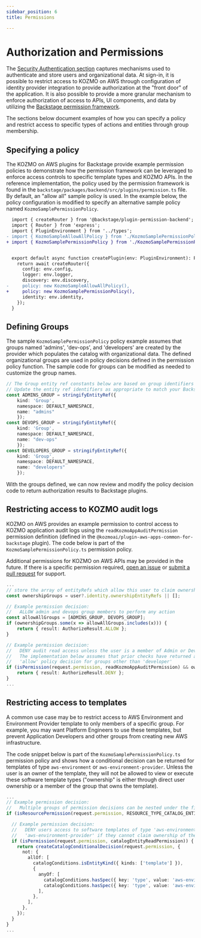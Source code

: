 ```yaml
---
sidebar_position: 6
title: Permissions

---
```


# Authorization and Permissions

The [Security Authentication section](/docs/techdocs/security#authentication) captures mechanisms used to authenticate and store users and organizational data.  At sign-in, it is possible to restrict access to KOZMO on AWS through configuration of identity provider integration to provide authorization at the "front door" of the application.  It is also possible to provide a more granular mechanism to enforce authorization of access to APIs, UI components, and data by utilizing the [Backstage permission framework](https://backstage.io/docs/permissions/overview).

The sections below document examples of how you can specify a policy and restrict access to specific types of actions and entities through group membership.

## Specifying a policy

The KOZMO on AWS plugins for Backstage provide example permission policies to demonstrate how the permission framework can be leveraged to enforce access controls to specific template types and KOZMO APIs.  In the reference implementation, the policy used by the permission framework is found in the `backstage/packages/backend/src/plugins/permission.ts` file.  By default, an "allow all" sample policy is used.  In the example below, the policy configuration is modified to specify an alternative sample policy named `KozmoSamplePermissionPolicy`.

```diff {4-5,13-14} title="backstage/packages/backend/src/plugins/permission.ts"
  import { createRouter } from '@backstage/plugin-permission-backend';
  import { Router } from 'express';
  import { PluginEnvironment } from '../types';
- import { KozmoSampleAllowAllPolicy } from './KozmoSamplePermissionPolicy';
+ import { KozmoSamplePermissionPolicy } from './KozmoSamplePermissionPolicy';


  export default async function createPlugin(env: PluginEnvironment): Promise<Router> {
    return await createRouter({
      config: env.config,
      logger: env.logger,
      discovery: env.discovery,
-     policy: new KozmoSampleAllowAllPolicy(),
+     policy: new KozmoSamplePermissionPolicy(),
      identity: env.identity,
    });
  }
```

## Defining Groups

The sample `KozmoSamplePermissionPolicy` policy example assumes that groups named 'admins', 'dev-ops', and 'developers' are created by the provider which populates the catalog with organizational data.  The defined organizational groups are used in policy decisions defined in the permission policy function. The sample code for groups can be modified as needed to customize the group names.


```ts title="backstage/packages/backend/src/plugins/KozmoSamplePermissionPolicy.ts"
// The Group entity ref constants below are based on group identifiers created from the auth IdP or manually created
// Update the entity ref identifiers as appropriate to match your Backstage installation
const ADMINS_GROUP = stringifyEntityRef({ 
    kind: 'Group', 
    namespace: DEFAULT_NAMESPACE, 
    name: "admins" 
    });
const DEVOPS_GROUP = stringifyEntityRef({ 
    kind: 'Group', 
    namespace: DEFAULT_NAMESPACE, 
    name: "dev-ops" 
    });
const DEVELOPERS_GROUP = stringifyEntityRef({ 
    kind: 'Group', 
    namespace: DEFAULT_NAMESPACE, 
    name: "developers" 
    });
```

With the groups defined, we can now review and modify the policy decision code to return authorization results to Backstage plugins.

## Restricting access to KOZMO audit logs

KOZMO on AWS provides an example permission to control access to KOZMO application audit logs using the `readKozmoAppAuditPermission` permission definition (defined in the `@kozmoai/plugin-aws-apps-common-for-backstage` plugin).  The code below is part of the `KozmoSamplePermissionPolicy.ts` permission policy.  

Additional permissions for KOZMO on AWS APIs may be provided in the future.  If there is a specific permission required,  [open an issue](https://github.com/kozmoai/kozmo-deploy-aws/issues) or [submit a pull request](https://github.com/kozmoai/kozmo-deploy-aws/pulls) for support.

```ts title="backstage/packages/backend/src/plugins/KozmoSamplePermissionPolicy.ts"
...
// store the array of entityRefs which allow this user to claim ownership of an entity
const ownershipGroups = user?.identity.ownershipEntityRefs || [];

// Example permission decision:
//   ALLOW admin and devops group members to perform any action
const allowAllGroups = [ADMINS_GROUP, DEVOPS_GROUP];
if (ownershipGroups.some(x => allowAllGroups.includes(x))) {
    return { result: AuthorizeResult.ALLOW };
}

// Example permission decision: 
//   DENY audit read access unless the user is a member of Admin or DevOps
//   The implementation below assumes that prior checks have returned an
//   'allow' policy decision for groups other than 'developer'
if (isPermission(request.permission, readKozmoAppAuditPermission) && ownershipGroups.includes(DEVELOPERS_GROUP)) {
    return { result: AuthorizeResult.DENY };
}
...
```

## Restricting access to templates

A common use case may be to restrict access to AWS Environment and Environment Provider template to only members of a specific group.  For example, you may want Platform Engineers to use these templates, but prevent Application Developers and other groups from creating new AWS infrastructure.

The code snippet below is part of the `KozmoSamplePermissionPolicy.ts` permission policy and shows how a conditional decision can be returned for templates of type `aws-environment` or `aws-environment-provider`.  Unless the user is an owner of the template, they will not be allowed to view or execute these software template types ("ownership" is either through direct user ownership or a member of the group that owns the template).

```ts title="backstage/packages/backend/src/plugins/KozmoSamplePermissionPolicy.ts"
...
// Example permission decision:
//   Multiple groups of permission decisions can be nested under the first check to ensure we're working with catalog entities
if (isResourcePermission(request.permission, RESOURCE_TYPE_CATALOG_ENTITY)) {

  // Example permission decision:
  //   DENY users access to software templates of type 'aws-environment' or
  //   'aws-environment-provider' if they cannot claim ownership of the entity
  if (isPermission(request.permission, catalogEntityReadPermission)) {
    return createCatalogConditionalDecision(request.permission, {
      not: {
        allOf: [
          catalogConditions.isEntityKind({ kinds: ['template'] }),
          {
            anyOf: [
              catalogConditions.hasSpec({ key: 'type', value: 'aws-environment' }),
              catalogConditions.hasSpec({ key: 'type', value: 'aws-environment-provider' }),
            ],
          },
        ],
      },
    });
  }
}
...
```


